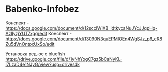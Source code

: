 # Babenko-Infobez
Конспект - https://docs.google.com/document/d/12scclWlXB_idtkycaNuJYcJJqpHq-AzllyzjYUT7xgg/edit
Конспект - https://docs.google.com/document/d/13090N3quEPMIOEn4WgSJz_p6_eR8Zu5dVnOntpxUxSo/edit













Установка ред-ос с bluefish 
https://drive.google.com/file/d/1yNhYxgC7gz5bCaNyKL-l7LzaD4e1NJyG/view?usp=drivesdk
